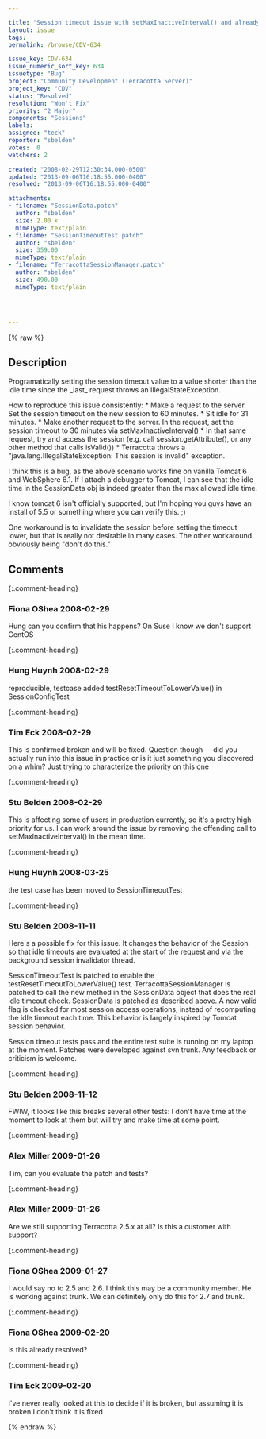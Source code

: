 ```yaml
---

title: "Session timeout issue with setMaxInactiveInterval() and already-active sessions"
layout: issue
tags: 
permalink: /browse/CDV-634

issue_key: CDV-634
issue_numeric_sort_key: 634
issuetype: "Bug"
project: "Community Development (Terracotta Server)"
project_key: "CDV"
status: "Resolved"
resolution: "Won't Fix"
priority: "2 Major"
components: "Sessions"
labels: 
assignee: "teck"
reporter: "sbelden"
votes:  0
watchers: 2

created: "2008-02-29T12:30:34.000-0500"
updated: "2013-09-06T16:18:55.000-0400"
resolved: "2013-09-06T16:18:55.000-0400"

attachments:
- filename: "SessionData.patch"
  author: "sbelden"
  size: 2.00 k
  mimeType: text/plain
- filename: "SessionTimeoutTest.patch"
  author: "sbelden"
  size: 359.00
  mimeType: text/plain
- filename: "TerracottaSessionManager.patch"
  author: "sbelden"
  size: 490.00
  mimeType: text/plain




---
```


{% raw %}

## Description

<div markdown="1" class="description">

Programatically setting the session timeout value to a value shorter than the idle time since the \_last\_ request throws an IllegalStateException.

How to reproduce this issue consistently:
\* Make a request to the server.  Set the session timeout on the new session to 60 minutes.
\* Sit idle for 31 minutes.
\* Make another request to the server.  In the request, set the session timeout to 30 minutes via setMaxInactiveInterval()
\* In that same request, try and access the session (e.g. call session.getAttribute(), or any other method that calls isValid())
\* Terracotta throws a "java.lang.IllegalStateException: This session is invalid" exception.

I think this is a bug, as the above scenario works fine on vanilla Tomcat 6 and WebSphere 6.1.  If I attach a debugger to Tomcat, I can see that the idle time in the SessionData obj is indeed greater than the max allowed idle time.

I know tomcat 6 isn't officially supported, but I'm hoping you guys have an install of 5.5 or something where you can verify this. ;)

One workaround is to invalidate the session before setting the timeout lower, but that is really not desirable in many cases.  The other workaround obviously being "don't do this."



</div>

## Comments


{:.comment-heading}
### **Fiona OShea** <span class="date">2008-02-29</span>

<div markdown="1" class="comment">

Hung can you confirm that his happens? On Suse I know we don't support CentOS 

</div>


{:.comment-heading}
### **Hung Huynh** <span class="date">2008-02-29</span>

<div markdown="1" class="comment">

reproducible, testcase added testResetTimeoutToLowerValue()  in SessionConfigTest

</div>


{:.comment-heading}
### **Tim Eck** <span class="date">2008-02-29</span>

<div markdown="1" class="comment">

This is confirmed broken and will be fixed. Question though -- did you actually run into this issue in practice or is it just something you discovered on a whim? Just trying to characterize the priority on this one

</div>


{:.comment-heading}
### **Stu Belden** <span class="date">2008-02-29</span>

<div markdown="1" class="comment">

This is affecting some of users in production currently, so it's a pretty high priority for us.  I can work around the issue by removing the offending call to setMaxInactiveInterval() in the mean time.  

</div>


{:.comment-heading}
### **Hung Huynh** <span class="date">2008-03-25</span>

<div markdown="1" class="comment">

the test case has been moved to SessionTimeoutTest

</div>


{:.comment-heading}
### **Stu Belden** <span class="date">2008-11-11</span>

<div markdown="1" class="comment">

Here's a possible fix for this issue.  It changes the behavior of the Session so that idle timeouts are evaluated at the start of the request and via the background session invalidator thread.

SessionTimeoutTest is patched to enable the testResetTimeoutToLowerValue() test.
TerracottaSessionManager is patched to call the new method in the SessionData object that does the real idle timeout check.
SessionData is patched as described above.  A new valid flag is checked for most session access operations, instead of recomputing the idle timeout each time.  This behavior is largely inspired by Tomcat session behavior.

Session timeout tests pass and the entire test suite is running on my laptop at the moment.  Patches were developed against svn trunk.  Any feedback or criticism is welcome.

</div>


{:.comment-heading}
### **Stu Belden** <span class="date">2008-11-12</span>

<div markdown="1" class="comment">

FWIW, it looks like this breaks several other tests:  I don't have time at the moment to look at them but will try and make time at some point.

</div>


{:.comment-heading}
### **Alex Miller** <span class="date">2009-01-26</span>

<div markdown="1" class="comment">

Tim, can you evaluate the patch and tests?

</div>


{:.comment-heading}
### **Alex Miller** <span class="date">2009-01-26</span>

<div markdown="1" class="comment">

Are we still supporting Terracotta 2.5.x at all?  Is this a customer with support?

</div>


{:.comment-heading}
### **Fiona OShea** <span class="date">2009-01-27</span>

<div markdown="1" class="comment">

I would say no to 2.5 and 2.6. I think this may be a community member. He is working against trunk. We can definitely only do this for 2.7 and trunk.

</div>


{:.comment-heading}
### **Fiona OShea** <span class="date">2009-02-20</span>

<div markdown="1" class="comment">

Is this already resolved?

</div>


{:.comment-heading}
### **Tim Eck** <span class="date">2009-02-20</span>

<div markdown="1" class="comment">

I've never really looked at this to decide if it is broken, but assuming it is broken I don't think it is fixed

</div>



{% endraw %}
